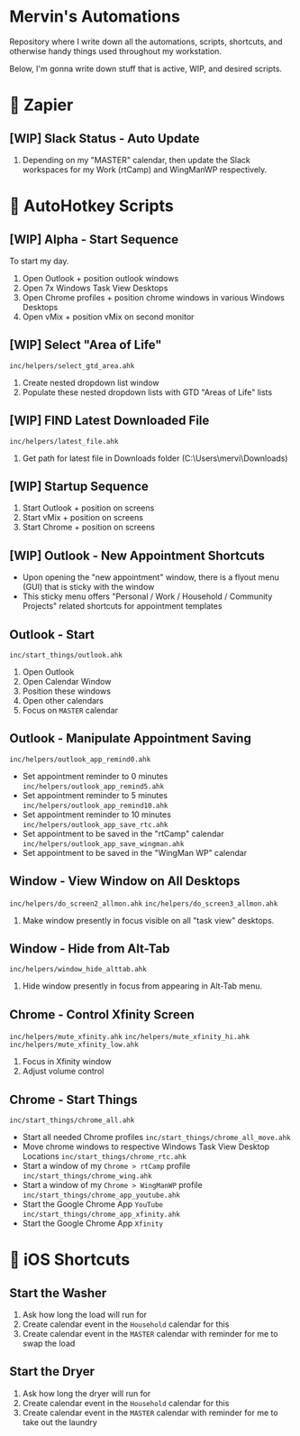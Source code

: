 # Mervin's Automations
Repository where I write down all the automations, scripts, shortcuts, and otherwise handy things used throughout my workstation.

Below, I'm gonna write down stuff that is active, WIP, and desired scripts.

# 📜 Zapier
## [WIP] Slack Status - Auto Update
1. Depending on my "MASTER" calendar, then update the Slack workspaces for my Work (rtCamp) and WingManWP respectively.

# 📜 AutoHotkey Scripts
## [WIP] Alpha - Start Sequence
To start my day.
1. Open Outlook + position outlook windows
2. Open 7x Windows Task View Desktops
3. Open Chrome profiles + position chrome windows in various Windows Desktops
4. Open vMix + position vMix on second monitor

## [WIP] Select "Area of Life"
`inc/helpers/select_gtd_area.ahk` 
1. Create nested dropdown list window
2. Populate these nested dropdown lists with GTD "Areas of Life" lists

## [WIP] FIND Latest Downloaded File
`inc/helpers/latest_file.ahk`
1. Get path for latest file in Downloads folder (C:\Users\mervi\Downloads)

## [WIP] Startup Sequence
1. Start Outlook + position on screens
2. Start vMix + position on screens
3. Start Chrome + position on screens

## [WIP] Outlook - New Appointment Shortcuts
* Upon opening the "new appointment" window, there is a flyout menu (GUI) that is sticky with the window
* This sticky menu offers "Personal / Work / Household / Community Projects" related shortcuts for appointment templates

## Outlook - Start
`inc/start_things/outlook.ahk`
1. Open Outlook
2. Open Calendar Window
3. Position these windows
4. Open other calendars
5. Focus on `MASTER` calendar

## Outlook - Manipulate Appointment Saving
`inc/helpers/outlook_app_remind0.ahk`
* Set appointment reminder to 0 minutes
`inc/helpers/outlook_app_remind5.ahk`
* Set appointment reminder to 5 minutes
`inc/helpers/outlook_app_remind10.ahk`
* Set appointment reminder to 10 minutes
`inc/helpers/outlook_app_save_rtc.ahk`
* Set appointment to be saved in the "rtCamp" calendar
`inc/helpers/outlook_app_save_wingman.ahk`
* Set appointment to be saved in the "WingMan WP" calendar

## Window - View Window on All Desktops
`inc/helpers/do_screen2_allmon.ahk`
`inc/helpers/do_screen3_allmon.ahk`
1. Make window presently in focus visible on all "task view" desktops.

## Window - Hide from Alt-Tab
`inc/helpers/window_hide_alttab.ahk`
1. Hide window presently in focus from appearing in Alt-Tab menu.

## Chrome - Control Xfinity Screen
`inc/helpers/mute_xfinity.ahk`
`inc/helpers/mute_xfinity_hi.ahk`
`inc/helpers/mute_xfinity_low.ahk`
1. Focus in Xfinity window
2. Adjust volume control

## Chrome - Start Things
`inc/start_things/chrome_all.ahk`
* Start all needed Chrome profiles
`inc/start_things/chrome_all_move.ahk`
* Move chrome windows to respective Windows Task View Desktop Locations
`inc/start_things/chrome_rtc.ahk`
* Start a window of my `Chrome > rtCamp` profile
`inc/start_things/chrome_wing.ahk`
* Start a window of my `Chrome > WingManWP` profile
`inc/start_things/chrome_app_youtube.ahk`
* Start the Google Chrome App `YouTube`
`inc/start_things/chrome_app_xfinity.ahk`
* Start the Google Chrome App `Xfinity`

# 📜 iOS Shortcuts
## Start the Washer
1. Ask how long the load will run for
2. Create calendar event in the `Household` calendar for this
3. Create calendar event in the `MASTER` calendar with reminder for me to swap the load 
## Start the Dryer
1. Ask how long the dryer will run for
2. Create calendar event in the `Household` calendar for this
3. Create calendar event in the `MASTER` calendar with reminder for me to take out the laundry
